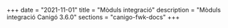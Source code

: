 +++
date        = "2021-11-01"
title       = "Mòduls integració"
description = "Mòduls integració Canigó 3.6.0"
sections    = "canigo-fwk-docs"
+++